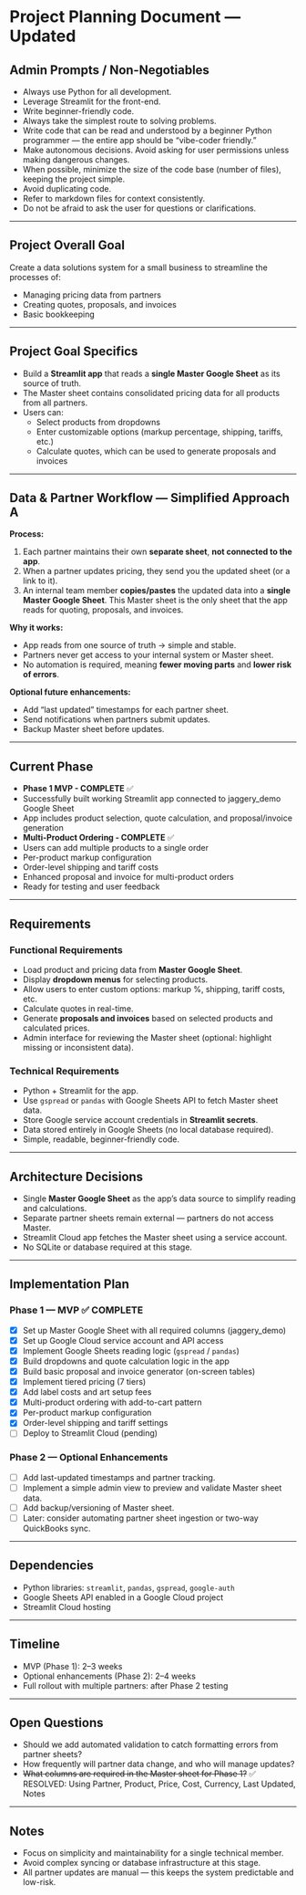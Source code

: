 # Project Planning Document — Updated

## Admin Prompts / Non-Negotiables
- Always use Python for all development.  
- Leverage Streamlit for the front-end.  
- Write beginner-friendly code.  
- Always take the simplest route to solving problems.  
- Write code that can be read and understood by a beginner Python programmer — the entire app should be “vibe-coder friendly.”  
- Make autonomous decisions. Avoid asking for user permissions unless making dangerous changes.  
- When possible, minimize the size of the code base (number of files), keeping the project simple.  
- Avoid duplicating code.  
- Refer to markdown files for context consistently.  
- Do not be afraid to ask the user for questions or clarifications.  

---

## Project Overall Goal
Create a data solutions system for a small business to streamline the processes of:  
- Managing pricing data from partners  
- Creating quotes, proposals, and invoices  
- Basic bookkeeping  

---

## Project Goal Specifics
- Build a **Streamlit app** that reads a **single Master Google Sheet** as its source of truth.  
- The Master sheet contains consolidated pricing data for all products from all partners.  
- Users can:  
  - Select products from dropdowns  
  - Enter customizable options (markup percentage, shipping, tariffs, etc.)  
  - Calculate quotes, which can be used to generate proposals and invoices  

---

## Data & Partner Workflow — Simplified Approach A
**Process:**  
1. Each partner maintains their own **separate sheet**, **not connected to the app**.  
2. When a partner updates pricing, they send you the updated sheet (or a link to it).  
3. An internal team member **copies/pastes** the updated data into a **single Master Google Sheet**. This Master sheet is the only sheet that the app reads for quoting, proposals, and invoices.  

**Why it works:**  
- App reads from one source of truth → simple and stable.  
- Partners never get access to your internal system or Master sheet.  
- No automation is required, meaning **fewer moving parts** and **lower risk of errors**.  

**Optional future enhancements:**  
- Add “last updated” timestamps for each partner sheet.  
- Send notifications when partners submit updates.  
- Backup Master sheet before updates.  

---

## Current Phase
- **Phase 1 MVP - COMPLETE** ✅
- Successfully built working Streamlit app connected to jaggery_demo Google Sheet
- App includes product selection, quote calculation, and proposal/invoice generation
- **Multi-Product Ordering - COMPLETE** ✅
- Users can add multiple products to a single order
- Per-product markup configuration
- Order-level shipping and tariff costs
- Enhanced proposal and invoice for multi-product orders
- Ready for testing and user feedback  

---

## Requirements

### Functional Requirements
- Load product and pricing data from **Master Google Sheet**.  
- Display **dropdown menus** for selecting products.  
- Allow users to enter custom options: markup %, shipping, tariff costs, etc.  
- Calculate quotes in real-time.  
- Generate **proposals and invoices** based on selected products and calculated prices.  
- Admin interface for reviewing the Master sheet (optional: highlight missing or inconsistent data).  

### Technical Requirements
- Python + Streamlit for the app.  
- Use `gspread` or `pandas` with Google Sheets API to fetch Master sheet data.  
- Store Google service account credentials in **Streamlit secrets**.  
- Data stored entirely in Google Sheets (no local database required).  
- Simple, readable, beginner-friendly code.  

---

## Architecture Decisions
- Single **Master Google Sheet** as the app’s data source to simplify reading and calculations.  
- Separate partner sheets remain external — partners do not access Master.  
- Streamlit Cloud app fetches the Master sheet using a service account.  
- No SQLite or database required at this stage.  

---

## Implementation Plan

### Phase 1 — MVP ✅ COMPLETE
- [x] Set up Master Google Sheet with all required columns (jaggery_demo)
- [x] Set up Google Cloud service account and API access
- [x] Implement Google Sheets reading logic (`gspread` / `pandas`)
- [x] Build dropdowns and quote calculation logic in the app
- [x] Build basic proposal and invoice generator (on-screen tables)
- [x] Implement tiered pricing (7 tiers)
- [x] Add label costs and art setup fees
- [x] Multi-product ordering with add-to-cart pattern
- [x] Per-product markup configuration
- [x] Order-level shipping and tariff settings
- [ ] Deploy to Streamlit Cloud (pending)  

### Phase 2 — Optional Enhancements
- [ ] Add last-updated timestamps and partner tracking.  
- [ ] Implement a simple admin view to preview and validate Master sheet data.  
- [ ] Add backup/versioning of Master sheet.  
- [ ] Later: consider automating partner sheet ingestion or two-way QuickBooks sync.  

---

## Dependencies
- Python libraries: `streamlit`, `pandas`, `gspread`, `google-auth`  
- Google Sheets API enabled in a Google Cloud project  
- Streamlit Cloud hosting  

---

## Timeline
- MVP (Phase 1): 2–3 weeks  
- Optional enhancements (Phase 2): 2–4 weeks  
- Full rollout with multiple partners: after Phase 2 testing  

---

## Open Questions
- Should we add automated validation to catch formatting errors from partner sheets?
- How frequently will partner data change, and who will manage updates?
- ~~What columns are required in the Master sheet for Phase 1?~~ ✅ RESOLVED: Using Partner, Product, Price, Cost, Currency, Last Updated, Notes  

---

## Notes
- Focus on simplicity and maintainability for a single technical member.  
- Avoid complex syncing or database infrastructure at this stage.  
- All partner updates are manual — this keeps the system predictable and low-risk.
